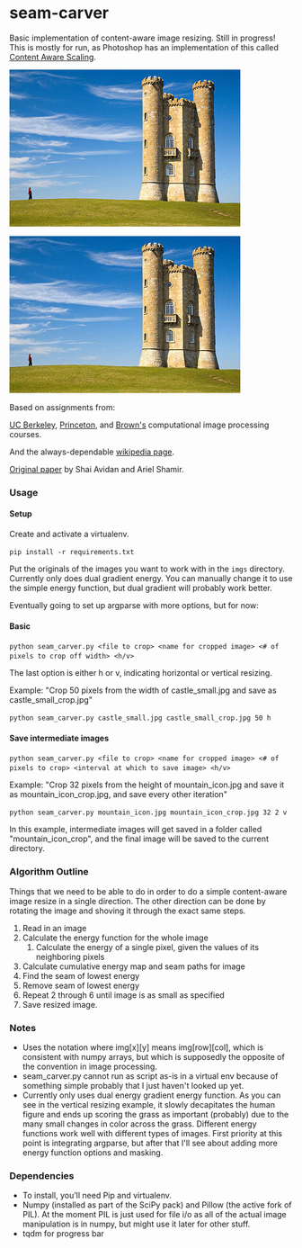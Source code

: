 # seam-carver

Basic implementation of content-aware image resizing. Still in progress! This is mostly for run, as Photoshop has an implementation of this called [Content Aware Scaling](https://helpx.adobe.com/photoshop/using/content-aware-scaling.html).

![castle_h](castle_small_horizontal.gif)

![castle_v](castle_small_vertical.gif)

Based on assignments from:

[UC Berkeley](https://inst.eecs.berkeley.edu/~cs194-26/fa14/hw/proj4-seamcarving/index.html), [Princeton](http://www.cs.princeton.edu/courses/archive/spring14/cos226/assignments/seamCarving.html), and [Brown's](http://cs.brown.edu/courses/cs129/results/proj3/taox/) computational image processing courses.

And the always-dependable [wikipedia page](https://en.wikipedia.org/wiki/Seam_carving).

[Original paper](https://inst.eecs.berkeley.edu/~cs194-26/fa14/hw/proj4-seamcarving/imret.pdf) by Shai Avidan and Ariel Shamir.


### Usage
#### Setup

Create and activate a virtualenv.

`pip install -r requirements.txt`

Put the originals of the images you want to work with in the `imgs` directory. Currently only does dual gradient energy. You can manually change it to use the simple energy function, but dual gradient will probably work better.

Eventually going to set up argparse with more options, but for now:

#### Basic

`python seam_carver.py <file to crop> <name for cropped image> <# of pixels to crop off width> <h/v>`

The last option is either h or v, indicating horizontal or vertical resizing. 

Example: "Crop 50 pixels from the width of castle_small.jpg and save as castle_small_crop.jpg"

`python seam_carver.py castle_small.jpg castle_small_crop.jpg 50 h`

#### Save intermediate images

`python seam_carver.py <file to crop> <name for cropped image> <# of pixels to crop> <interval at which to save image> <h/v>`

Example: "Crop 32 pixels from the height of mountain_icon.jpg and save it as mountain_icon_crop.jpg, and save every other iteration"

`python seam_carver.py mountain_icon.jpg mountain_icon_crop.jpg 32 2 v`

In this example, intermediate images will get saved in a folder called "mountain_icon_crop", and the final image will be saved to the current directory.


### Algorithm Outline

Things that we need to be able to do in order to do a simple content-aware image resize in a single direction. The other direction can be done by rotating the image and shoving it through the exact same steps. 

1. Read in an image
2. Calculate the energy function for the whole image
	1. Calculate the energy of a single pixel, given the values of its neighboring pixels
4. Calculate cumulative energy map and seam paths for image
5. Find the seam of lowest energy
6. Remove seam of lowest energy
7. Repeat 2 through 6 until image is as small as specified
8. Save resized image.

### Notes

* Uses the notation where img[x][y] means img[row][col], which is consistent with numpy arrays, but which is supposedly the opposite of the convention in image processing.
* seam_carver.py cannot run as script as-is in a virtual env because of something simple probably that I just haven't looked up yet.
* Currently only uses dual energy gradient energy function. As you can see in the vertical resizing example, it slowly decapitates the human figure and ends up scoring the grass as important (probably) due to the many small changes in color across the grass. Different energy functions work well with different types of images. First priority at this point is integrating argparse, but after that I'll see about adding more energy function options and masking.


### Dependencies

* To install, you'll need Pip and virtualenv.
* Numpy (installed as part of the SciPy pack) and Pillow (the active fork of PIL). At the moment PIL is just used for file i/o as all of the actual image manipulation is in numpy, but might use it later for other stuff.
* tqdm for progress bar
